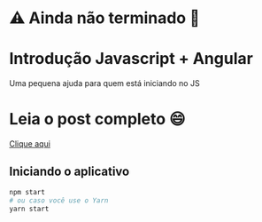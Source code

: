 # :warning: Ainda não terminado :construction:

# Introdução Javascript + Angular
Uma pequena ajuda para quem está iniciando no JS

# Leia o post completo :smile:

[Clique aqui][post]

 [post]: https://johnnyasantos.com/2017/03/19/iniciando-um-projeto-javascript-em-2017

## Iniciando o aplicativo

```bash
npm start
# ou caso você use o Yarn
yarn start
```
